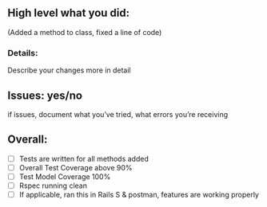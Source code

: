 ## High level what you did:
(Added a method to class, fixed a line of code)
### Details:
Describe your changes more in detail
## Issues: yes/no
if issues, document what you’ve tried, what errors you’re receiving

## Overall:
- [ ] Tests are written for all methods added
- [ ] Overall Test Coverage above 90%
- [ ] Test Model Coverage 100%
- [ ] Rspec running clean
- [ ] If applicable, ran this in Rails S & postman, features are working properly